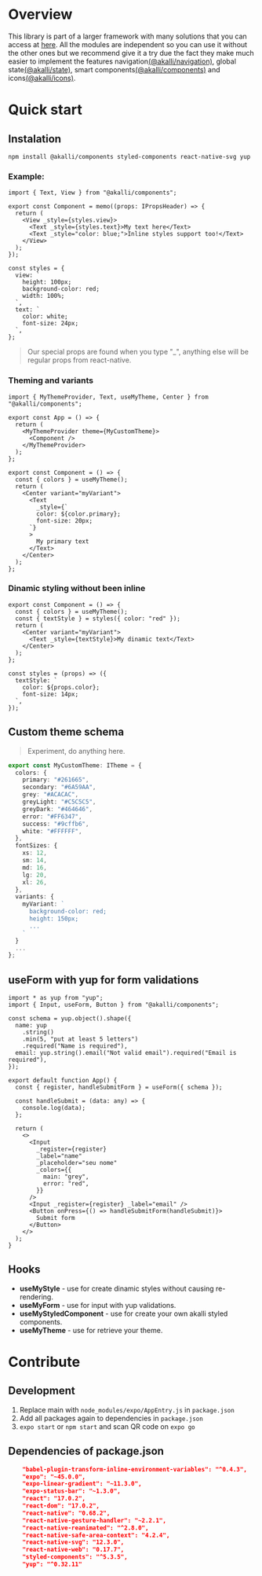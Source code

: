 # Overview

This library is part of a larger framework with many solutions that you can access at [here](https://github.com/akallidreams/create-akalli-app). All the modules are independent so you can use it without the other ones but we recommend give it a try due the fact they make much easier to implement the features navigation[(@akalli/navigation)](https://github.com/akallidreams/navigation), global state[(@akalli/state)](https://github.com/akallidreams/state), smart components[(@akalli/components)](https://github.com/akallidreams/components) and icons[(@akalli/icons)](https://github.com/akallidreams/icons).

# Quick start

## Instalation

`npm install @akalli/components styled-components react-native-svg yup`

### Example:

```tsx
import { Text, View } from "@akalli/components";

export const Component = memo((props: IPropsHeader) => {
  return (
    <View _style={styles.view}>
      <Text _style={styles.text}>My text here</Text>
      <Text _style="color: blue;">Inline styles support too!</Text>
    </View>
  );
});

const styles = {
  view: `
    height: 100px;
    background-color: red;
    width: 100%;
  `,
  text: `
    color: white;
    font-size: 24px;
  `,
};
```

> Our special props are found when you type "\_", anything else will be regular props from react-native.

### Theming and variants

```tsx
import { MyThemeProvider, Text, useMyTheme, Center } from "@akalli/components";

export const App = () => {
  return (
    <MyThemeProvider theme={MyCustomTheme}>
      <Component />
    </MyThemeProvider>
  );
};

export const Component = () => {
  const { colors } = useMyTheme();
  return (
    <Center variant="myVariant">
      <Text
        _style={`
        color: ${color.primary};
        font-size: 20px;
      `}
      >
        My primary text
      </Text>
    </Center>
  );
};
```

### Dinamic styling without been inline

```tsx
export const Component = () => {
  const { colors } = useMyTheme();
  const { textStyle } = styles({ color: "red" });
  return (
    <Center variant="myVariant">
      <Text _style={textStyle}>My dinamic text</Text>
    </Center>
  );
};

const styles = (props) => ({
  textStyle: `
    color: ${props.color};
    font-size: 14px;
  `,
});
```

## Custom theme schema

> Experiment, do anything here.

```ts
export const MyCustomTheme: ITheme = {
  colors: {
    primary: "#261665",
    secondary: "#6A59AA",
    grey: "#ACACAC",
    greyLight: "#C5C5C5",
    greyDark: "#464646",
    error: "#FF6347",
    success: "#9cffb6",
    white: "#FFFFFF",
  },
  fontSizes: {
    xs: 12,
    sm: 14,
    md: 16,
    lg: 20,
    xl: 26,
  },
  variants: {
    myVariant: `
      background-color: red;
      height: 150px;
      ...
    `
  }
  ...
};
```

## useForm with yup for form validations

```tsx
import * as yup from "yup";
import { Input, useForm, Button } from "@akalli/components";

const schema = yup.object().shape({
  name: yup
    .string()
    .min(5, "put at least 5 letters")
    .required("Name is required"),
  email: yup.string().email("Not valid email").required("Email is required"),
});

export default function App() {
  const { register, handleSubmitForm } = useForm({ schema });

  const handleSubmit = (data: any) => {
    console.log(data);
  };

  return (
    <>
      <Input
        _register={register}
        _label="name"
        _placeholder="seu nome"
        _colors={{
          main: "grey",
          error: "red",
        }}
      />
      <Input _register={register} _label="email" />
      <Button onPress={() => handleSubmitForm(handleSubmit)}>
        Submit form
      </Button>
    </>
  );
}
```

## Hooks

- **useMyStyle** - use for create dinamic styles without causing re-rendering.
- **useMyForm** - use for input with yup validations.
- **useMyStyledComponent** - use for create your own akalli styled components.
- **useMyTheme** - use for retrieve your theme.

# Contribute

## Development

1.  Replace main with `node_modules/expo/AppEntry.js` in `package.json`
2.  Add all packages again to dependencies in `package.json`
3.  `expo start` or `npm start` and scan QR code on `expo go`

## Dependencies of package.json

```json
    "babel-plugin-transform-inline-environment-variables": "^0.4.3",
    "expo": "~45.0.0",
    "expo-linear-gradient": "~11.3.0",
    "expo-status-bar": "~1.3.0",
    "react": "17.0.2",
    "react-dom": "17.0.2",
    "react-native": "0.68.2",
    "react-native-gesture-handler": "~2.2.1",
    "react-native-reanimated": "^2.8.0",
    "react-native-safe-area-context": "4.2.4",
    "react-native-svg": "12.3.0",
    "react-native-web": "0.17.7",
    "styled-components": "^5.3.5",
    "yup": "^0.32.11"
```
